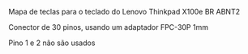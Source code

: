 Mapa de teclas para o teclado do Lenovo Thinkpad X100e BR ABNT2

Conector de 30 pinos, usando um adaptador FPC-30P 1mm

Pino 1 e 2 não são usados
